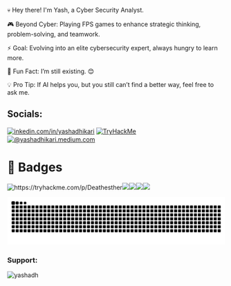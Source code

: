 💀 Hey there! I'm Yash, a Cyber Security Analyst.

🎮 Beyond Cyber: Playing FPS games to enhance strategic thinking, problem-solving, and teamwork.

⚡ Goal: Evolving into an elite cybersecurity expert, always hungry to learn more.

🤔 Fun Fact: I’m still existing. 😊

💡 Pro Tip: If AI helps you, but you still can’t find a better way, feel free to ask me.

## Socials:
<p align="left"><a href="https://www.linkedin.com/in/yashadhikari7171/" target="blank"><img align="center" src="https://raw.githubusercontent.com/rahuldkjain/github-profile-readme-generator/master/src/images/icons/Social/linked-in-alt.svg" alt="inkedin.com/in/yashadhikari" height="30" width="40" /></a>
<a href="https://tryhackme.com/r/p/Deathesther" target="blank"><img align="center" src="https://assets.tryhackme.com/img/logo/tryhackme_logo_full.svg" alt="TryHackMe" height="30" width="60" /></a>
<a href="https://yashadhikari.medium.com" target="blank"><img align="center" src="https://raw.githubusercontent.com/rahuldkjain/github-profile-readme-generator/master/src/images/icons/Social/medium.svg" alt="@yashadhikari.medium.com" height="30" width="40" /></a>
</p>

# 🧭 Badges
<img src="https://github.com/user-attachments/assets/42ced0ee-b9ae-4735-a520-24f34bb86bbd" height="110" alt="https://tryhackme.com/p/Deathesther"><img src="https://tryhackme.com/img/badges/league-diamond.svg" height="120"></img><img src="https://tryhackme.com/img/badges/league-saphire.svg" height="120"><img src="https://assets.tryhackme.com/img/badges/owasptop10.svg" height="120"></img><img src="https://tryhackme.com/img/badges/streak365.svg" height="120"></img>

<!--
<img src="https://assets.tryhackme.com/img/badges/hashcracker.svg" height="180"></img><img src="https://assets.tryhackme.com/img/badges/mrrobot.svg" height="180"></img>
<img src="https://github.com/user-attachments/assets/99bf3554-b7ec-4d0c-a337-44ebabb9910b" height="150"></img>
-->

![snake gif](https://github.com/Esther7171/Esther7171/blob/output/snake.svg)

<h3 align="left">Support:</h3>
<p><a href="https://buymeacoffee.com/deathesther"> <img align="left" src="https://cdn.buymeacoffee.com/buttons/v2/default-yellow.png" height="50" width="210" alt="yashadh" /></a></p><br><br






